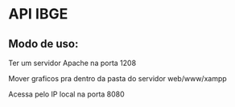 # API IBGE

## Modo de uso:
<p>Ter um servidor Apache na porta 1208</p>
<p>Mover graficos pra dentro da pasta do servidor web/www/xampp</p>
<p>Acessa pelo IP local na porta 8080</p>
